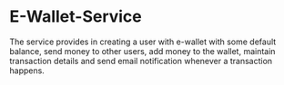 # E-Wallet-Service
The service provides in creating a user with e-wallet with some default balance, send money to other users, add money to the wallet, maintain transaction details and send email notification whenever a transaction happens.
